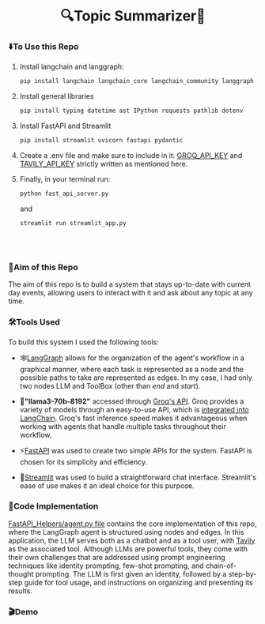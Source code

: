 <h1 align="center">🔍Topic Summarizer📑</h1>

<h3>⬇️To Use this Repo</h3>

1. Install langchain and langgraph:

   ```sh
   pip install langchain langchain_core langchain_community langgraph langchain_groq
   ```
2. Install general libraries
  
   ```sh
   pip install typing datetime ast IPython requests pathlib dotenv
   ```
3. Install FastAPI and Streamlit
   ```sh
   pip install streamlit uvicorn fastapi pydantic
   ```
4. Create a .env file and make sure to include in it: [GROQ_API_KEY](https://console.groq.com/keys) and [TAVILY_API_KEY](https://app.tavily.com/home) strictly written as mentioned here.
5. Finally, in your terminal run:
   ```sh
   python fast_api_server.py
   ```
   and
   ```sh
   streamlit run streamlit_app.py
   ```
<br></br>
<h3>🎯Aim of this Repo</h3>
The aim of this repo is to build a system that stays up-to-date with current day events, allowing users to interact with it and ask about any topic at any time.

<h3>🛠️Tools Used</h3>
To build this system I used the following tools:

- 🕸️[LangGraph](https://www.langchain.com/langgraph) allows for the organization of the agent's workflow in a graphical manner, where each task is represented as a node and the possible paths to take are represented as edges. In my case, I had only two nodes LLM and ToolBox (other than _end_ and _start_).

- 🤖<strong>"llama3-70b-8192"</strong> accessed through [Groq's API](https://console.groq.com/docs/models). Groq provides a variety of models through an easy-to-use API, which is [integrated into LangChain](https://python.langchain.com/v0.2/docs/integrations/chat/groq/). Groq's fast inference speed makes it advantageous when working with agents that handle multiple tasks throughout their workflow.

- ⚡[FastAPI](https://fastapi.tiangolo.com/) was used to create two simple APIs for the system. FastAPI is chosen for its simplicity and efficiency.

- 🚀[Streamlit](https://streamlit.io/) was used to build a straightforward chat interface. Streamlit's ease of use makes it an ideal choice for this purpose.

<h3>📜Code Implementation</h3>

[FastAPI_Helpers/agent.py file](https://github.com/MarcDagher/Topic_Summarizer/blob/main/FastAPI_Helpers/agent.py) contains the core implementation of this repo, where the LangGraph agent is structured using nodes and edges. In this application, the LLM serves both as a chatbot and as a tool user, with [Tavily](https://tavily.com/) as the associated tool. Although LLMs are powerful tools, they come with their own challenges that are addressed using prompt engineering techniques like identity prompting, few-shot prompting, and chain-of-thought prompting. The LLM is first given an identity, followed by a step-by-step guide for tool usage, and instructions on organizing and presenting its results.

<h3>🎬Demo</h3>
